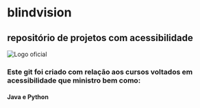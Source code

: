 <h1> blindvision</h1>
<h2>repositório de projetos com acessibilidade</h2>
<img src="https://yt3.ggpht.com/CME6EtPcWxFD_YhMt8Rorz26T6rxcbJfZMMO0Aa0ZU2M2ImkDBj-x2KrLBqVUq_iNeH5h0PBJfI=s88-c-k-c0x00ffffff-no-rj-mo" alt="Logo oficial">

<h3>Este git foi criado com relação aos cursos voltados em acessibilidade que ministro bem como:</h3>
<h4>Java e Python</h4>    
